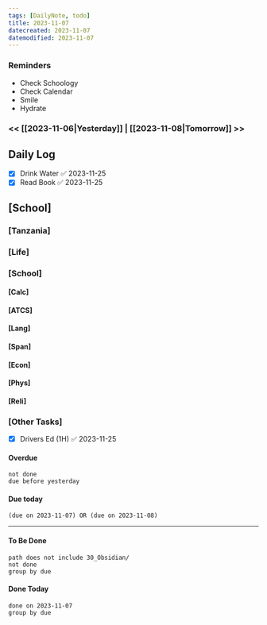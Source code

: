 ```yaml
---
tags: [DailyNote, todo]
title: 2023-11-07
datecreated: 2023-11-07
datemodified: 2023-11-07
---
```


### Reminders
- Check Schoology
- Check Calendar
- Smile
- Hydrate

### << [[2023-11-06|Yesterday]] | [[2023-11-08|Tomorrow]] >>

## Daily Log

- [x] Drink Water ✅ 2023-11-25
- [x] Read Book ✅ 2023-11-25

## [School]

### [Tanzania]

### [Life]

### [School]

#### [Calc]

#### [ATCS]

#### [Lang]

#### [Span]

#### [Econ]

#### [Phys]

#### [Reli]


### [Other Tasks]

- [x] Drivers Ed (1H) ✅ 2023-11-25

#### Overdue
```tasks
not done
due before yesterday
```
#### Due today

```tasks
(due on 2023-11-07) OR (due on 2023-11-08) 

```
---
#### To Be Done

```tasks
path does not include 30_Obsidian/
not done
group by due
```

#### Done Today

```tasks
done on 2023-11-07
group by due
```